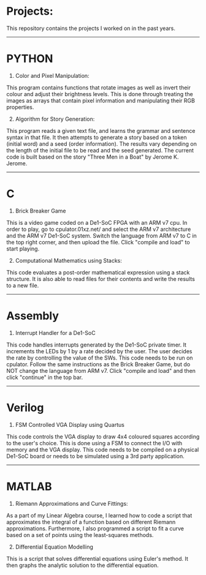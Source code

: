 # Projects:

This repository contains the projects I worked on in the past years.

--------------------------------------------------------------------------------------------------------------------------------------------

# PYTHON

1) Color and Pixel Manipulation:

This program contains functions that rotate images as well as invert their colour and adjust their brightness levels. This is done through treating the images as arrays that contain pixel information and manipulating their RGB properties.

2) Algorithm for Story Generation:

This program reads a given text file, and learns the grammar and sentence syntax in that file. It then attempts to generate a story based on a token (initial word) and a seed (order information). The results vary depending on the length of the initial file to be read and the seed generated. The current code is built based on the story "Three Men in a Boat" by Jerome K. Jerome.

--------------------------------------------------------------------------------------------------------------------------------------------

# C

1) Brick Breaker Game

This is a video game coded on a De1-SoC FPGA with an ARM v7 cpu. In order to play, go to cpulator.01xz.net/ and select the ARM v7 architecture and the ARM v7 De1-SoC system. Switch the language from ARM v7 to C in the top right corner, and then upload the file. Click "compile and load" to start playing.

2) Computational Mathematics using Stacks:

This code evaluates a post-order mathematical expression using a stack structure. It is also able to read files for their contents and write the results to a new file.


--------------------------------------------------------------------------------------------------------------------------------------------

# Assembly

1) Interrupt Handler for a De1-SoC

This code handles interrupts generated by the De1-SoC private timer. It increments the LEDs by 1 by a rate decided by the user. The user decides the rate by controlling the value of the SWs. This code needs to be run on cpulator. Follow the same instructions as the Brick Breaker Game, but do NOT change the language from ARM v7. Click "compile and load" and then click "continue" in the top bar.


--------------------------------------------------------------------------------------------------------------------------------------------

# Verilog

1) FSM Controlled VGA Display using Quartus

This code controls the VGA display to draw 4x4 coloured squares according to the user's choice. This is done using a FSM to connect the I/O with memory and the VGA display. This code needs to be compiled on a physical De1-SoC board or needs to be simulated using a 3rd party application.

--------------------------------------------------------------------------------------------------------------------------------------------

# MATLAB

1) Riemann Approximations and Curve Fittings:

As a part of my Linear Algebra course, I learned how to code a script that approximates the integral of a function based on different Riemann approximations. Furthermore, I also programmed a script to fit a curve based on a set of points using the least-squares methods.

2) Differential Equation Modelling

This is a script that solves differential equations using Euler's method. It then graphs the analytic solution to the differential equation.

